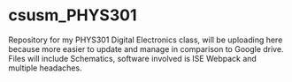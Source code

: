 # csusm_PHYS301
Repository for my PHYS301 Digital Electronics class, will be uploading here because more easier to update and manage in comparison to Google drive. Files will include Schematics, software involved is ISE Webpack and multiple headaches.
